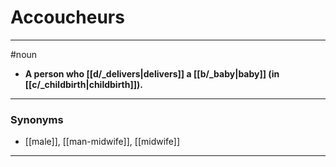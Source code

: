 # Accoucheurs
---
#noun
- **A person who [[d/_delivers|delivers]] a [[b/_baby|baby]] (in [[c/_childbirth|childbirth]]).**
---
### Synonyms
- [[male]], [[man-midwife]], [[midwife]]
---
